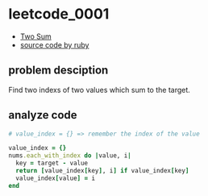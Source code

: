 # leetcode_0001

- [Two Sum](https://leetcode.com/problems/two-sum/)
- [source code by ruby](leetcode_0001.rb)

## problem desciption

Find two indexs of two values which sum to the target.

## analyze code

```ruby
# value_index = {} => remember the index of the value

value_index = {}
nums.each_with_index do |value, i|
  key = target - value
  return [value_index[key], i] if value_index[key]
  value_index[value] = i
end
```
